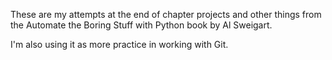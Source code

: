 These are my attempts at the end of chapter projects and other things from the 
Automate the Boring Stuff with Python book by Al Sweigart.

I'm also using it as more practice in working with Git.
